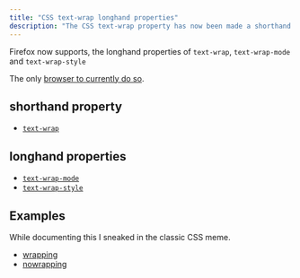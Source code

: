```yaml
---
title: "CSS text-wrap longhand properties"
description: "The CSS text-wrap property has now been made a shorthand property for text-wrap-mode and text-wrap-style."
---
```


Firefox now supports, the longhand properties of `text-wrap`, `text-wrap-mode` and `text-wrap-style`

The only [browser to currently do so](https://developer.mozilla.org/en-US/docs/Web/CSS/text-wrap-mode#browser_compatibility).

## shorthand property

- [`text-wrap`](https://developer.mozilla.org/en-US/docs/Web/CSS/text-wrap)

## longhand properties

- [`text-wrap-mode`](https://developer.mozilla.org/en-US/docs/Web/CSS/text-wrap-mode)
- [`text-wrap-style`](https://developer.mozilla.org/en-US/docs/Web/CSS/text-wrap-style)

## Examples

While documenting this I sneaked in the classic CSS meme.

- [wrapping](https://developer.mozilla.org/en-US/docs/Web/CSS/text-wrap-mode#wrapping_content)
- [nowrapping](https://developer.mozilla.org/en-US/docs/Web/CSS/text-wrap-mode#nowrapping_content)
